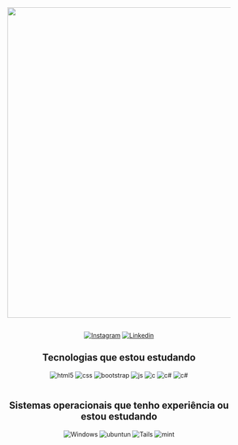 <div align="center">


<div align="center">
<img src="https://user-images.githubusercontent.com/100173747/160472655-cae76eb8-72b8-4396-8039-fb33a817f6d3.gif" width="700px" />
</div>
 <br/>
   
[![Instagram](https://img.shields.io/badge/Instagram-E4405F?style=for-the-badge&logo=instagram&logoColor=white)](https://instagram.com/naotalentoso)
[![Linkedin](https://img.shields.io/badge/LinkedIn-0077B5?style=for-the-badge&logo=linkedin&logoColor=white)](https://linkedin.com/in/brennocm)


## Tecnologias que estou estudando

<div style="display: inline_block">
  <img align="center" alt="html5" src="https://img.shields.io/badge/HTML5-E34F26?style=for-the-badge&logo=html5&logoColor=white" />
  <img align="center" alt="css" src="https://img.shields.io/badge/CSS3-1572B6?style=for-the-badge&logo=css3&logoColor=white" />
  <img align="center" alt="bootstrap" src="https://img.shields.io/badge/Bootstrap-563D7C?style=for-the-badge&logo=bootstrap&logoColor=white"/>
  <img align="center" alt="js" src="https://img.shields.io/badge/JavaScript-F7DF1E?style=for-the-badge&logo=javascript&logoColor=black"/>  
  <img align="center" alt="c" src="https://img.shields.io/badge/C-00599C?style=for-the-badge&logo=c&logoColor=white"/>
  <img align="center" alt="c#" src="https://img.shields.io/badge/C%23-239120?style=for-the-badge&logo=c-sharp&logoColor=white"/>
 <img align="center" alt="c#" src="https://img.shields.io/badge/MySQL-00000F?style=for-the-badge&logo=mysql&logoColor=white"/>
</div><br/>

## Sistemas operacionais que tenho experiência ou estou estudando
<div style="display: inline_block">
  <img align="center" alt="Windows" src="https://img.shields.io/badge/Windows-0078D6?style=for-the-badge&logo=windows&logoColor=white"/>
  <img align="center" alt="ubuntun" src="https://img.shields.io/badge/Ubuntu-E95420?style=for-the-badge&logo=ubuntu&logoColor=white"/>
  <img align="center" alt="Tails" src="https://img.shields.io/badge/Tails%20-56347C?&style=for-the-badge&logo=tails&logoColor=white"/>
  <img align="center" alt="mint" src="https://img.shields.io/badge/Linux_Mint-87CF3E?style=for-the-badge&logo=linux-mint&logoColor=white" />
</div><br/>
  </div>


